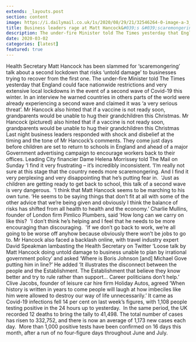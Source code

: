 ```yaml
---
extends: _layouts.post
section: content
image: https://i.dailymail.co.uk/1s/2020/08/29/21/32546264-0-image-a-3_1598733258628.jpg 
title: Business leaders rage at Matt Hancock&#039;s &#039;scaremongering&#039; talk 
description: The under-fire Minister told The Times yesterday that England could face nationwide restrictions and very extensive local lockdowns in the event of a second wave of Covid-19 this winter. 
date: 2020-03-02 
categories: [latest] 
featured: true 
--- 
```

Health Secretary Matt Hancock has been slammed for &lsquo;scaremongering&rsquo; talk about a second lockdown that risks &lsquo;untold damage&rsquo; to businesses trying to recover from the first one.
The under-fire Minister told The Times yesterday that England could face nationwide restrictions and very extensive local lockdowns in the event of a second wave of Covid-19 this winter.
In an interview he warned countries in others parts of the world were already experiencing a second wave and claimed it was &lsquo;a very serious threat&rsquo;.
Mr Hancock also hinted that if a vaccine is not ready soon, grandparents would be unable to hug their grandchildren this Christmas.
Mr Hancock (pictured) also hinted that if a vaccine is not ready soon, grandparents would be unable to hug their grandchildren this Christmas
Last night business leaders responded with shock and disbelief at the timing and the tone of Mr Hancock&rsquo;s comments.
They come just days before children are set to return to schools in England and ahead of a major Government advertising campaign to encourage workers back to their offices.
Leading City financier Dame Helena Morrissey told The Mail on Sunday &lsquo;I find it very frustrating &ndash; it&rsquo;s incredibly inconsistent.
&lsquo;I&rsquo;m really not sure at this stage that the country needs more scaremongering. And I find it very perplexing and very disappointing that he&rsquo;s putting fear in.&nbsp;
&#039;Just as children are getting ready to get back to school, this talk of a second wave is very dangerous.&nbsp;
&#039;I think that Matt Hancock seems to be marching to his own tune.
&lsquo;He seems to be saying things that don&rsquo;t fit at all with some of the other advice that we&rsquo;re being given and obviously I think the balance of risks has shifted from all health to health and the economy.&rsquo;
Charlie Mullins, founder of London firm Pimlico Plumbers, said &lsquo;How long can we carry on like this?&nbsp;
&#039;I don&rsquo;t think he&rsquo;s helping and I feel that he needs to be more encouraging than discouraging.&nbsp;
&#039;If we don&rsquo;t go back to work, we&rsquo;re all going to be worse off anyhow because obviously there won&rsquo;t be jobs to go to.
Mr Hancock also faced a backlash online, with travel industry expert David Speakman lambasting the Health Secretary on Twitter &lsquo;Loose talk by Matt Hancock doing untold damage to business unable to plan by irrational government policy&rsquo; and asked &lsquo;Where is Boris Johnson [and] Michael Gove putting him in line?&rsquo;
He added &lsquo;It illustrates the disconnect between the people and the Establishment. The Establishment that believe they know better and try to rule rather than support&hellip; Career politicians don&rsquo;t help.&rsquo;
Clive Jacobs, founder of leisure car hire firm Holiday Autos, agreed &lsquo;When history is written in years to come people will laugh at how imbeciles like him were allowed to destroy our way of life unnecessarily.&rsquo;
It came as Covid-19 infections fell 14 per cent on last week&rsquo;s figures, with 1,108 people testing positive in the 24 hours up to yesterday.&nbsp;
In the same period, the UK recorded 12 deaths to bring the tally to 41,498.
The total number of cases has risen to 332,752, and there is now an average of 1,173 new cases each day.&nbsp;
More than 1,000 positive tests have been confirmed on 16 days this month, after a run of no four-figure days throughout June and July.&nbsp;